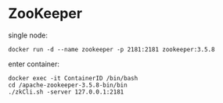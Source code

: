 # ZooKeeper

single node:

```
docker run -d --name zookeeper -p 2181:2181 zookeeper:3.5.8
```

enter container:

```
docker exec -it ContainerID /bin/bash
cd /apache-zookeeper-3.5.8-bin/bin
./zkCli.sh -server 127.0.0.1:2181
```

